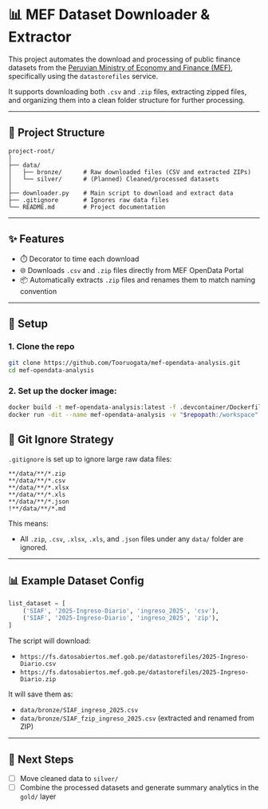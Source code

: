 # 📊 MEF Dataset Downloader & Extractor

This project automates the download and processing of public finance datasets from the [Peruvian Ministry of Economy and Finance (MEF)](https://datosabiertos.mef.gob.pe/), specifically using the `datastorefiles` service.

It supports downloading both `.csv` and `.zip` files, extracting zipped files, and organizing them into a clean folder structure for further processing.

---

## 📁 Project Structure

```
project-root/
│
├── data/
│   ├── bronze/      # Raw downloaded files (CSV and extracted ZIPs)
│   └── silver/      # (Planned) Cleaned/processed datasets
│
├── downloader.py    # Main script to download and extract data
├── .gitignore       # Ignores raw data files
└── README.md        # Project documentation
```

---

## ✨ Features

* ⏱️ Decorator to time each download
* 🌐 Downloads `.csv` and `.zip` files directly from MEF OpenData Portal
* 📦 Automatically extracts `.zip` files and renames them to match naming convention

---

## 🔧 Setup

### 1. Clone the repo

```bash
git clone https://github.com/Tooruogata/mef-opendata-analysis.git
cd mef-opendata-analysis
```

### 2. Set up the docker image:

```bash
docker build -t mef-opendata-analysis:latest -f .devcontainer/Dockerfile .
docker run -dit --name mef-opendata-analysis -v "$repopath:/workspace" -w /workspace mef-opendata-analysis:latest
```

## 📃 Git Ignore Strategy

`.gitignore` is set up to ignore large raw data files:

```gitignore
**/data/**/*.zip
**/data/**/*.csv
**/data/**/*.xlsx
**/data/**/*.xls
**/data/**/*.json
!**/data/**/*.md
```

This means:

* All `.zip`, `.csv`, `.xlsx`, `.xls`, and `.json` files under any `data/` folder are ignored.

---

## 📊 Example Dataset Config

```python
list_dataset = [
    ('SIAF', '2025-Ingreso-Diario', 'ingreso_2025', 'csv'),
    ('SIAF', '2025-Ingreso-Diario', 'ingreso_2025', 'zip'),
]
```

The script will download:

* `https://fs.datosabiertos.mef.gob.pe/datastorefiles/2025-Ingreso-Diario.csv`
* `https://fs.datosabiertos.mef.gob.pe/datastorefiles/2025-Ingreso-Diario.zip`

It will save them as:

* `data/bronze/SIAF_ingreso_2025.csv`
* `data/bronze/SIAF_fzip_ingreso_2025.csv` (extracted and renamed from ZIP)

---

## 🚀 Next Steps

* [ ] Move cleaned data to `silver/`
* [ ] Combine the processed datasets and generate summary analytics in the `gold/` layer